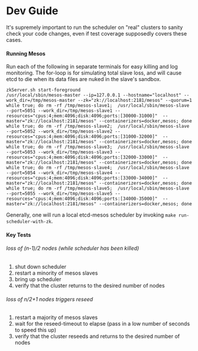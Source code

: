 # Dev Guide
It's supremely important to run the scheduler on "real" clusters to sanity check your code changes, even if test coverage supposedly covers these cases.

#### Running Mesos
Run each of the following in separate terminals for easy killing and log monitoring.  The for-loop is for simulating total slave loss, and will cause etcd to die when its data files are nuked in the slave's sandbox.
```
zkServer.sh start-foreground
/usr/local/sbin/mesos-master --ip=127.0.0.1 --hostname="localhost" --work_dir=/tmp/mesos-master --zk="zk://localhost:2181/mesos" --quorum=1
while true; do rm -rf /tmp/mesos-slave1;  /usr/local/sbin/mesos-slave --port=5051 --work_dir=/tmp/mesos-slave1 --resources="cpus:4;mem:4096;disk:4096;ports:[30000-31000]"  --master="zk://localhost:2181/mesos" --containerizers=docker,mesos; done
while true; do rm -rf /tmp/mesos-slave2;  /usr/local/sbin/mesos-slave --port=5052 --work_dir=/tmp/mesos-slave2 --resources="cpus:4;mem:4096;disk:4096;ports:[31000-32000]"  --master="zk://localhost:2181/mesos" --containerizers=docker,mesos; done
while true; do rm -rf /tmp/mesos-slave3;  /usr/local/sbin/mesos-slave --port=5053 --work_dir=/tmp/mesos-slave3 --resources="cpus:4;mem:4096;disk:4096;ports:[32000-33000]"  --master="zk://localhost:2181/mesos" --containerizers=docker,mesos; done
while true; do rm -rf /tmp/mesos-slave4;  /usr/local/sbin/mesos-slave --port=5054 --work_dir=/tmp/mesos-slave4 --resources="cpus:4;mem:4096;disk:4096;ports:[33000-34000]"  --master="zk://localhost:2181/mesos" --containerizers=docker,mesos; done
while true; do rm -rf /tmp/mesos-slave5;  /usr/local/sbin/mesos-slave --port=5055 --work_dir=/tmp/mesos-slave5 --resources="cpus:4;mem:4096;disk:4096;ports:[34000-35000]"  --master="zk://localhost:2181/mesos" --containerizers=docker,mesos; done
```

Generally, one will run a local etcd-mesos scheduler by invoking `make run-scheduler-with-zk`.

#### Key Tests
###### loss of (n-1)/2 nodes (while scheduler has been killed)
1. shut down scheduler
2. restart a minority of mesos slaves
3. bring up scheduler
4. verify that the cluster returns to the desired number of nodes

###### loss of n/2+1 nodes triggers reseed
1. restart a majority of mesos slaves
2. wait for the reseed-timeout to elapse (pass in a low number of seconds to speed this up)
3. verify that the cluster reseeds and returns to the desired number of nodes
